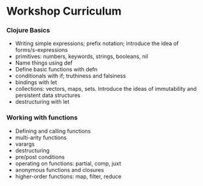 # Workshop Curriculum

### Clojure Basics
* Writing simple expressions; prefix notation; introduce the idea of forms/s-expressions
* primitives: numbers, keywords, strings, booleans, nil
* Name things using def
* Define basic functions with defn
* conditionals with if; truthiness and falsiness
* bindings with let
* collections: vectors, maps, sets. Introduce the ideas of immutability and persistent data structures
* destructuring with let

### Working with functions
* Defining and calling functions
* multi-arity functions
* varargs
* destructuring
* pre/post conditions
* operating on functions: partial, comp, juxt
* anonymous functions and closures
* higher-order functions: map, filter, reduce